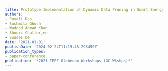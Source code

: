 ```yaml
---
title: Prototype Implementation of Dynamic Data Pruning in Smart Energy Meter
authors:
- Payali Das
- Sushmita Ghosh
- Wadood Ahmad Khan
- Shouri Chatterjee
- Swades De
date: '2021-01-01'
publishDate: '2024-02-24T11:19:48.293459Z'
publication_types:
- paper-conference
publication: '*2021 IEEE Globecom Workshops (GC Wkshps)*'
---
```

